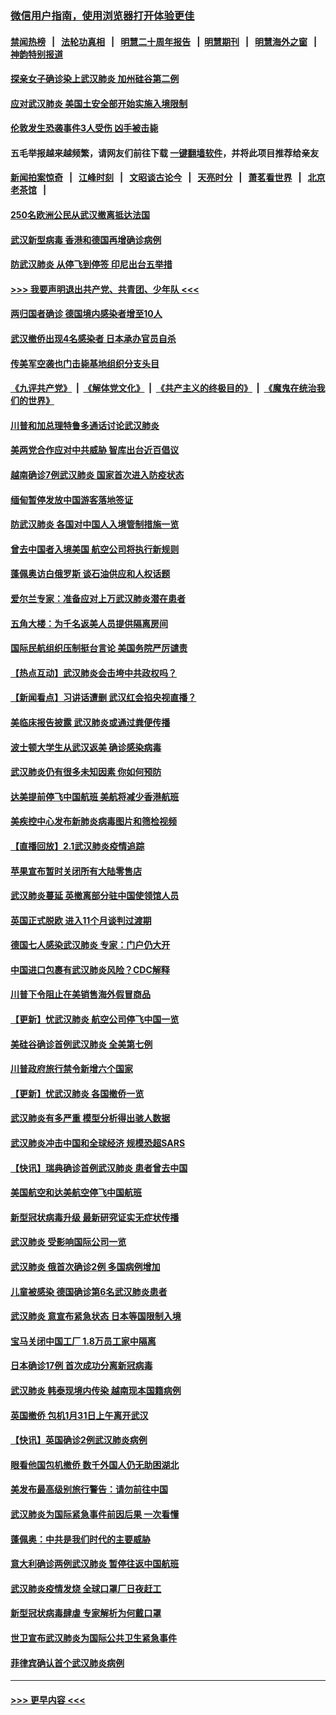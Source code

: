 ### [微信用户指南，使用浏览器打开体验更佳](https://github.com/gfw-breaker/banned-news1/blob/master/indexes/wechat-guide.md?t=0)
#### [禁闻热榜](热点新闻.md?t=0)  &nbsp;&nbsp;|&nbsp;&nbsp; [法轮功真相](https://github.com/gfw-breaker/truth/blob/master/README.md?t=0) &nbsp;&nbsp;|&nbsp;&nbsp; [明慧二十周年报告](https://github.com/gfw-breaker/mh-reports/blob/master/README.md?t=0) &nbsp;&nbsp;|&nbsp;&nbsp;[明慧期刊](https://github.com/gfw-breaker/mh-qikan) &nbsp;&nbsp;|&nbsp;&nbsp; [明慧海外之窗](https://github.com/gfw-breaker/mh-news/blob/master/README.md?t=0) &nbsp;&nbsp;|&nbsp;&nbsp; [神韵特别报道](https://github.com/gfw-breaker/mh-news/blob/master/shenyun.md?t=0)
#### [探亲女子确诊染上武汉肺炎 加州硅谷第二例](../pages/nsc418/n11839784.md?t=02031144) 
#### [应对武汉肺炎 美国土安全部开始实施入境限制](../pages/nsc418/n11839729.md?t=02031144) 
#### [伦敦发生恐袭事件3人受伤 凶手被击毙](../pages/nsc418/n11839442.md?t=02031144) 
#### 五毛举报越来越频繁，请网友们前往下载 [一键翻墙软件](https://github.com/gfw-breaker/ssr-accounts)，并将此项目推荐给亲友
#### [新闻拍案惊奇](https://github.com/gfw-breaker/banned-news1/blob/master/pages/link4.md) &nbsp;&nbsp;|&nbsp;&nbsp; [江峰时刻](https://github.com/gfw-breaker/banned-news1/blob/master/pages/link4.md) &nbsp;&nbsp;|&nbsp;&nbsp; [文昭谈古论今](https://github.com/gfw-breaker/banned-news1/blob/master/pages/link4.md) &nbsp;&nbsp;|&nbsp;&nbsp; [天亮时分](https://github.com/gfw-breaker/banned-news1/blob/master/pages/link4.md) &nbsp;&nbsp;|&nbsp;&nbsp; [萧茗看世界](https://github.com/gfw-breaker/banned-news1/blob/master/pages/link4.md) &nbsp;&nbsp;|&nbsp;&nbsp; [北京老茶馆](https://github.com/gfw-breaker/banned-news1/blob/master/pages/link4.md) &nbsp;&nbsp;|&nbsp;&nbsp; 
#### [250名欧洲公民从武汉撤离抵达法国](../pages/nsc418/n11839438.md?t=02031144) 
#### [武汉新型病毒 香港和德国再增确诊病例](../pages/nsc418/n11839381.md?t=02031144) 
#### [防武汉肺炎 从停飞到停签 印尼出台五举措](../pages/nsc418/n11839282.md?t=02031144) 
#### [>>> 我要声明退出共产党、共青团、少年队 <<<](https://github.com/begood0513/goodnews/blob/master/quit/letter.md) 
#### [两归国者确诊 德国境内感染者增至10人](../pages/nsc418/n11839164.md?t=02031144) 
#### [武汉撤侨出现4名感染者 日本承办官员自杀](../pages/nsc418/n11839044.md?t=02031144) 
#### [传美军空袭也门击毙基地组织分支头目](../pages/nsc418/n11839210.md?t=02031144) 
#### [《九评共产党》](https://github.com/begood0513/9ping.md/blob/master/README.md) &nbsp;|&nbsp; [《解体党文化》](../../../../jtdwh.md/blob/master/README.md)  &nbsp;|&nbsp; [《共产主义的终极目的》](../../../../gczydzjmd.md/blob/master/README.md) &nbsp;|&nbsp; [《魔鬼在统治我们的世界》](../../../../mgztzwmdsj.md/blob/master/README.md) 
#### [川普和加总理特鲁多通话讨论武汉肺炎](../pages/nsc418/n11839128.md?t=02031144) 
#### [美两党合作应对中共威胁 智库出台近百倡议](../pages/nsc418/n11838437.md?t=02031144) 
#### [越南确诊7例武汉肺炎 国家首次进入防疫状态](../pages/nsc418/n11838860.md?t=02031144) 
#### [缅甸暂停发放中国游客落地签证](../pages/nsc418/n11838730.md?t=02031144) 
#### [防武汉肺炎 各国对中国人入境管制措施一览](../pages/nsc418/n11838726.md?t=02031144) 
#### [曾去中国者入境美国 航空公司将执行新规则](../pages/nsc418/n11838375.md?t=02031144) 
#### [蓬佩奥访白俄罗斯 谈石油供应和人权话题](../pages/nsc418/n11838242.md?t=02031144) 
#### [爱尔兰专家：准备应对上万武汉肺炎潜在患者](../pages/nsc418/n11837978.md?t=02031144) 
#### [五角大楼：为千名返美人员提供隔离房间](../pages/nsc418/n11837831.md?t=02031144) 
#### [国际民航组织压制挺台言论 美国务院严厉谴责](../pages/nsc418/n11837791.md?t=02031144) 
#### [【热点互动】武汉肺炎会击垮中共政权吗？](../pages/nsc418/n11837779.md?t=02031144) 
#### [【新闻看点】习讲话遭删 武汉红会掐央视直播？](../pages/nsc418/n11837573.md?t=02031144) 
#### [美临床报告披露 武汉肺炎或通过粪便传播](../pages/nsc418/n11837626.md?t=02031144) 
#### [波士顿大学生从武汉返美 确诊感染病毒](../pages/nsc418/n11837580.md?t=02031144) 
#### [武汉肺炎仍有很多未知因素 你如何预防](../pages/nsc418/n11837666.md?t=02031144) 
#### [达美提前停飞中国航班 美航将减少香港航班](../pages/nsc418/n11837649.md?t=02031144) 
#### [美疾控中心发布新肺炎病毒图片和筛检视频](../pages/nsc418/n11837491.md?t=02031144) 
#### [【直播回放】2.1武汉肺炎疫情追踪](../pages/nsc418/n11837232.md?t=02031144) 
#### [苹果宣布暂时关闭所有大陆零售店](../pages/nsc418/n11837097.md?t=02031144) 
#### [武汉肺炎蔓延 英撤离部分驻中国使领馆人员](../pages/nsc418/n11837061.md?t=02031144) 
#### [英国正式脱欧 进入11个月谈判过渡期](../pages/nsc418/n11836911.md?t=02031144) 
#### [德国七人感染武汉肺炎 专家：门户仍大开](../pages/nsc418/n11836344.md?t=02031144) 
#### [中国进口包裹有武汉肺炎风险？CDC解释](../pages/nsc418/n11836321.md?t=02031144) 
#### [川普下令阻止在美销售海外假冒商品](../pages/nsc418/n11836261.md?t=02031144) 
#### [【更新】忧武汉肺炎 航空公司停飞中国一览](../pages/nsc418/n11835931.md?t=02031144) 
#### [美硅谷确诊首例武汉肺炎 全美第七例](../pages/nsc418/n11836093.md?t=02031144) 
#### [川普政府旅行禁令新增六个国家](../pages/nsc418/n11836083.md?t=02031144) 
#### [【更新】忧武汉肺炎 各国撤侨一览](../pages/nsc418/n11835673.md?t=02031144) 
#### [武汉肺炎有多严重 模型分析得出骇人数据](../pages/nsc418/n11835829.md?t=02031144) 
#### [武汉肺炎冲击中国和全球经济 规模恐超SARS](../pages/nsc418/n11835652.md?t=02031144) 
#### [【快讯】瑞典确诊首例武汉肺炎 患者曾去中国](../pages/nsc418/n11835675.md?t=02031144) 
#### [美国航空和达美航空停飞中国航班](../pages/nsc418/n11835567.md?t=02031144) 
#### [新型冠状病毒升级 最新研究证实无症状传播](../pages/nsc418/n11835589.md?t=02031144) 
#### [武汉肺炎 受影响国际公司一览](../pages/nsc418/n11835538.md?t=02031144) 
#### [武汉肺炎 俄首次确诊2例 多国病例增加](../pages/nsc418/n11835295.md?t=02031144) 
#### [儿童被感染 德国确诊第6名武汉肺炎患者](../pages/nsc418/n11835338.md?t=02031144) 
#### [武汉肺炎 意宣布紧急状态 日本等国限制入境](../pages/nsc418/n11835062.md?t=02031144) 
#### [宝马关闭中国工厂 1.8万员工家中隔离](../pages/nsc418/n11835128.md?t=02031144) 
#### [日本确诊17例 首次成功分离新冠病毒](../pages/nsc418/n11834975.md?t=02031144) 
#### [武汉肺炎 韩泰现境内传染 越南现本国籍病例](../pages/nsc418/n11834857.md?t=02031144) 
#### [英国撤侨 包机1月31日上午离开武汉](../pages/nsc418/n11834808.md?t=02031144) 
#### [【快讯】英国确诊2例武汉肺炎病例](../pages/nsc418/n11834824.md?t=02031144) 
#### [眼看他国包机撤侨 数千外国人仍无助困湖北](../pages/nsc418/n11834010.md?t=02031144) 
#### [美发布最高级别旅行警告：请勿前往中国](../pages/nsc418/n11834038.md?t=02031144) 
#### [武汉肺炎为国际紧急事件前因后果 一次看懂](../pages/nsc418/n11833893.md?t=02031144) 
#### [蓬佩奥：中共是我们时代的主要威胁](../pages/nsc418/n11833434.md?t=02031144) 
#### [意大利确诊两例武汉肺炎 暂停往返中国航班](../pages/nsc418/n11833483.md?t=02031144) 
#### [武汉肺炎疫情发烧 全球口罩厂日夜赶工](../pages/nsc418/n11833528.md?t=02031144) 
#### [新型冠状病毒肆虐 专家解析为何戴口罩](../pages/nsc418/n11833332.md?t=02031144) 
#### [世卫宣布武汉肺炎为国际公共卫生紧急事件](../pages/nsc418/n11833455.md?t=02031144) 
#### [菲律宾确认首个武汉肺炎病例](../pages/nsc418/n11833162.md?t=02031144) 

----
#### [ >>> 更早内容 <<< ](../indexes/nsc418-earlier.md)
